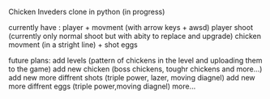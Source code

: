 Chicken Inveders clone in python (in progress)

currently have :
player + movment (with arrow keys + awsd)
player shoot (currently only normal shoot but with abity to replace and upgrade)
chicken movment (in a stright line) + shot eggs

future plans:
add levels (pattern of chickens in the level and uploading them to the game)
add new chicken (boss chickens, toughr chickens and more...)
add new more diffrent shots (triple power, lazer, moving diagnel)
add new more diffrent eggs (triple power,moving diagnel)
more...
